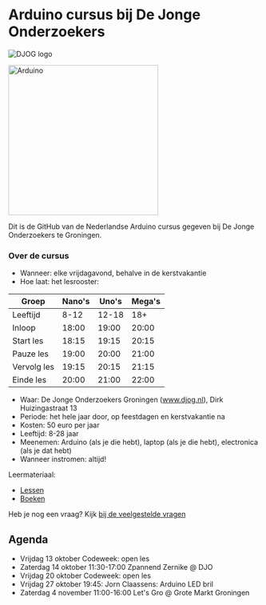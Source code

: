 # Arduino cursus bij De Jonge Onderzoekers

![DJOG logo](Djog.png)

<img src="Dingen/Arduino.jpg" alt="Arduino" width="300" height="300">

Dit is de GitHub van de Nederlandse Arduino cursus gegeven bij De Jonge Onderzoekers te Groningen.

### Over de cursus

 * Wanneer: elke vrijdagavond, behalve in de kerstvakantie
 * Hoe laat: het lesrooster:

Groep | Nano's | Uno's | Mega's
---|---|---|---
Leeftijd | 8-12 | 12-18 | 18+
Inloop | 18:00 | 19:00 | 20:00
Start les | 18:15 | 19:15 | 20:15
Pauze les | 19:00 | 20:00 | 21:00
Vervolg les | 19:15 | 20:15 | 21:15
Einde les | 20:00 | 21:00 | 22:00

 * Waar: De Jonge Onderzoekers Groningen (www.djog.nl), Dirk Huizingastraat 13
 * Periode: het hele jaar door, op feestdagen en kerstvakantie na
 * Kosten: 50 euro per jaar 
 * Leeftijd: 8-28 jaar
 * Meenemen: Arduino (als je die hebt), laptop (als je die hebt), electronica (als je dat hebt)
 * Wanneer instromen: altijd!

Leermateriaal: 

 * [Lessen](Lessen/README.md)
 * [Boeken](Boek/README.md)

Heb je nog een vraag? Kijk [bij de veelgestelde vragen](Faq.md)

## Agenda

 * Vrijdag 13 oktober Codeweek: open les
 * Zaterdag 14 oktober 11:30-17:00 Zpannend Zernike @ DJO
 * Vrijdag 20 oktober Codeweek: open les
 * Vrijdag 27 oktober 19:45: Jorn Claassens: Arduino LED bril
 * Zaterdag 4 november 11:00-16:00 Let's Gro @ Grote Markt Groningen
